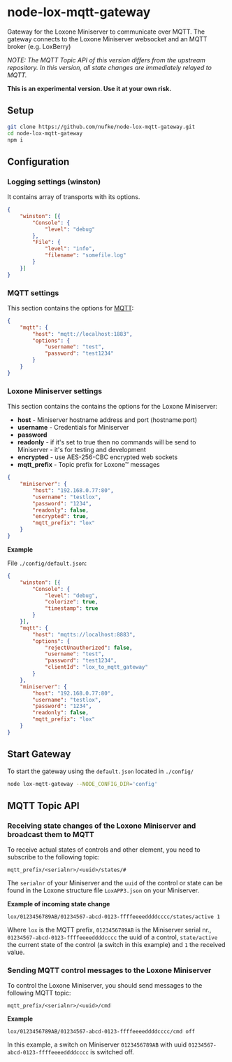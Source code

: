 # node-lox-mqtt-gateway

Gateway for the Loxone Miniserver to communicate over MQTT. The gateway connects to the Loxone Miniserver websocket and an MQTT broker (e.g. LoxBerry)

_NOTE: The MQTT Topic API of this version differs from the upstream repository. In this version, all state changes are immediately relayed to MQTT._

**This is an experimental version. Use it at your own risk.**

## Setup

```bash
git clone https://github.com/nufke/node-lox-mqtt-gateway.git
cd node-lox-mqtt-gateway
npm i
```

## Configuration

### Logging settings (winston)

It contains array of transports with its options.

```json
{
    "winston": [{
        "Console": {
            "level": "debug"
        },
        "File": {
            "level": "info",
            "filename": "somefile.log"
        }
    }]
}
```

### MQTT settings

This section contains the options for [MQTT](https://github.com/mqttjs/MQTT.js):

```json
{
    "mqtt": {
        "host": "mqtt://localhost:1883",
        "options": {
            "username": "test",
            "password": "test1234"
        }
    }
}
```

### Loxone Miniserver settings

This section contains the contains the options for the Loxone Miniserver:

* **host** - Miniserver hostname address and port (hostname:port)
* **username** - Credentials for Miniserver
* **password**
* **readonly** - if it's set to true then no commands will be send to Miniserver - it's for testing and development
* **encrypted** - use AES-256-CBC encrypted web sockets
* **mqtt_prefix** - Topic prefix for Loxone™ messages

```json
{
    "miniserver": {
        "host": "192.168.0.77:80",
        "username": "testlox",
        "password": "1234",
        "readonly": false,
        "encrypted": true,
        "mqtt_prefix": "lox"
    }
}
```

**Example**

File `./config/default.json`:

```json
{
    "winston": [{
        "Console": {
            "level": "debug",
            "colorize": true,
            "timestamp": true
        }
    }],
    "mqtt": {
        "host": "mqtts://localhost:8883",
        "options": {
            "rejectUnauthorized": false,
            "username": "test",
            "password": "test1234",
            "clientId": "lox_to_mqtt_gateway"
        }
    },
    "miniserver": {
        "host": "192.168.0.77:80",
        "username": "testlox",
        "password": "1234",
        "readonly": false,
        "mqtt_prefix": "lox"
    }
}
```

## Start Gateway

To start the gateway using the `default.json` located in `./config/`

```bash
node lox-mqtt-gateway --NODE_CONFIG_DIR='config'
```

## MQTT Topic API

### Receiving state changes of the Loxone Miniserver and broadcast them to MQTT

To receive actual states of controls and other element, you need to subscribe to the following topic:

```
mqtt_prefix/<serialnr>/<uuid>/states/#
```

The `serialnr` of your Miniserver and the `uuid` of the control or state can be found in the Loxone structure file `LoxAPP3.json` on your Miniserver.

**Example of incoming state change**

```
lox/0123456789AB/01234567-abcd-0123-ffffeeeeddddcccc/states/active 1
```

Where `lox` is the MQTT prefix, `0123456789AB` is the Miniserver serial nr., `01234567-abcd-0123-ffffeeeeddddcccc` the uuid of a control, `state/active` the current state of the control (a switch in this example) and `1` the received value.

### Sending MQTT control messages to the Loxone Miniserver

To control the Loxone Miniserver, you should send messages to the following MQTT topic:

```
mqtt_prefix/<serialnr>/<uuid>/cmd
```

**Example**

```
lox/0123456789AB/01234567-abcd-0123-ffffeeeeddddcccc/cmd off
```

In this example, a switch on Miniserver `0123456789AB` with uuid `01234567-abcd-0123-ffffeeeeddddcccc` is switched off.
